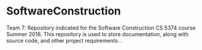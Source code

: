 # SoftwareConstruction
Team 7: Repository indicated for the Software Construction CS 5374 course Summer 2016.
This repository is used to store documentation, along with source code, and other project requirements.
.
